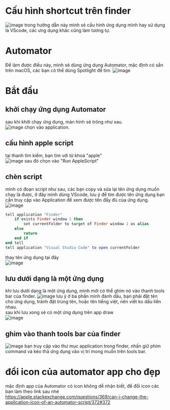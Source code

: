 # Cấu hình shortcut trên finder
![image](doc/finder_shortcut.png)
trong hướng dẫn này mình sẻ cấu hình ứng dụng mình hay sử dụng là VScode, các ưng dụng khác cũng làm tương tự.
# Automator
Để làm được điều này, mình sẻ dùng ứng dụng Automator, mặc định có sẳn trên macOS, các bạn có thể dùng Spotlight để tìm.
![image](doc/automator.jpeg)

# Bắt đầu
## khởi chạy ứng dụng Automator
sau khi khởi chạy ứng dụng, màn hình sẻ trông như sau.  
![image](doc/step_1.png)
chọn vào application.   
## cấu hình apple script
tại thanh tìm kiếm, bạn tìm với từ khoá "apple"   
![image](doc/step_2.png)
sau đó chọn vào "Run AppleScript"  
## chèn script 
mình có đoạn script như sau, các bạn copy và sửa lại tên ứng dụng muốn chạy là được, ở đây mình dùng VScode, lưu ý để tìm được tên ứng dụng bạn cần truy cập vào Application để xem được tên đầy đủ của ứng dụng.
![image](doc/vscode.png)
```ruby
tell application "Finder"
    if exists Finder window 1 then
        set currentFolder to target of Finder window 1 as alias
    else
        return
    end if
end tell
tell application "Visual Studio Code" to open currentFolder
```
thay tên ứng dụng tại đây  
![image](doc/change_name.png)
## lưu dưới dạng là một ứng dụng
khi lưu dưới dạng là một ứng dụng, mình mới có thể ghim nó vào thanh tools bar của finder.
![image](doc/save.png)
lưu ý ở ba phần mình đánh dấu, bạn phải đặt tên cho ứng dụng, tránh đặt trùng tên, hoặc tên tiếng việt, nên viết ko dấu liền nhau.  
sau khi lưu xong sẻ có một ứng dụng trên app draw  
![image](doc/app_new.jpeg)

## ghim vào thanh tools bar của finder
![image](doc/pin.png)
bạn truy cập vào thư mục application trong finder, nhấn giữ phím command và kéo thả ứng dụng vào vị trí mong muốn trên tools bar.   

# đổi icon của automator app cho đẹp
mặc định app của Automator có icon không dễ nhận biết, để đổi icon các bạn làm theo link sau nhé
https://apple.stackexchange.com/questions/369/can-i-change-the-application-icon-of-an-automator-script/372#372